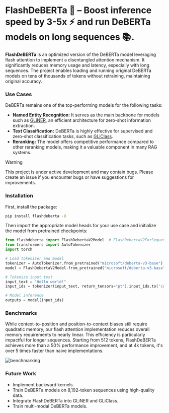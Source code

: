 # FlashDeBERTa 🦾 – Boost inference speed by 3-5x ⚡ and run DeBERTa models on long sequences 📚.

**FlashDeBERTa** is an optimized version of the DeBERTa model leveraging flash attention to implement a disentangled attention mechanism. It significantly reduces memory usage and latency, especially with long sequences. The project enables loading and running original DeBERTa models on tens of thousands of tokens without retraining, maintaining original accuracy.

### Use Cases

DeBERTa remains one of the top-performing models for the following tasks:

- **Named Entity Recognition:** It serves as the main backbone for models such as [GLiNER](https://github.com/urchade/GLiNER), an efficient architecture for zero-shot information extraction.
- **Text Classification:** DeBERTa is highly effective for supervised and zero-shot classification tasks, such as [GLiClass](https://github.com/Knowledgator/GLiClass).
- **Reranking:** The model offers competitive performance compared to other reranking models, making it a valuable component in many RAG systems.

> [!warning]
> This project is under active development and may contain bugs. Please create an issue if you encounter bugs or have suggestions for improvements.

### Installation

First, install the package:

```bash
pip install flashdeberta -U
```

Then import the appropriate model heads for your use case and initialize the model from pretrained checkpoints:

```python
from flashdeberta import FlashDebertaV2Model  # FlashDebertaV2ForSequenceClassification, FlashDebertaV2ForTokenClassification, etc.
from transformers import AutoTokenizer
import torch

# Load tokenizer and model
tokenizer = AutoTokenizer.from_pretrained("microsoft/deberta-v3-base")
model = FlashDebertaV2Model.from_pretrained("microsoft/deberta-v3-base").to('cuda')

# Tokenize input text
input_text = "Hello world!"
input_ids = tokenizer(input_text, return_tensors="pt").input_ids.to('cuda')

# Model inference
outputs = model(input_ids)
```

### Benchmarks

While context-to-position and position-to-context biases still require quadratic memory, our flash attention implementation reduces overall memory requirements to nearly linear. This efficiency is particularly impactful for longer sequences. Starting from 512 tokens, FlashDeBERTa achieves more than a 50% performance improvement, and at 4k tokens, it's over 5 times faster than naive implementations.

![benchmarking](images/benchmarking.png)

### Future Work

- Implement backward kernels.
- Train DeBERTa models on 8,192-token sequences using high-quality data.
- Integrate FlashDeBERTa into GLiNER and GLiClass.
- Train multi-modal DeBERTa models.


